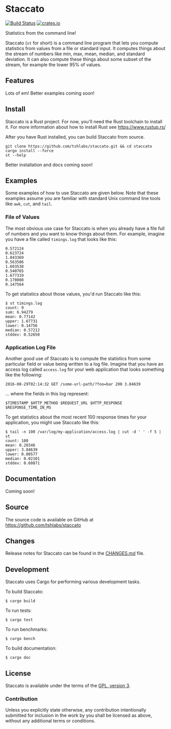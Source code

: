 # Staccato

[![Build Status](https://travis-ci.org/tshlabs/staccato.svg?branch=master)](https://travis-ci.org/tshlabs/staccato)
[![crates.io](https://img.shields.io/crates/v/staccato.svg)](https://crates.io/crates/staccato/)

Statistics from the command line!

Staccato (`st` for short) is a command line program that lets you compute
statistics from values from a file or standard input. It computes things
about the stream of numbers like min, max, mean, median, and standard
deviation. It can also compute these things about some subset of the stream,
for example the lower 95% of values.

## Features

Lots of em! Better examples coming soon!

## Install

Staccato is a Rust project. For now, you'll need the Rust toolchain to install
it. For more information about how to install Rust see https://www.rustup.rs/

After you have Rust installed, you can build Staccato from source.

```
git clone https://github.com/tshlabs/staccato.git && cd staccato
cargo install --force
st --help
```

Better installation and docs coming soon!

## Examples

Some examples of how to use Staccato are given below. Note that these
examples assume you are familiar with standard Unix command line tools
like `awk`, `cut`, and `tail`.

### File of Values

The most obvious use case for Staccato is when you already have a file
full of numbers and you want to know things about them. For example, imagine
you have a file called `timings.log` that looks like this:

```
0.572124
0.623724
1.043369
0.563586
1.603538
0.540765
1.677319
0.170808
0.147564
```

To get statistics about those values, you'd run Staccato like this:

```
$ st timings.log
count: 9
sum: 6.94279
mean: 0.77142
upper: 1.67731
lower: 0.14756
median: 0.57212
stddev: 0.52650
```

### Application Log File

Another good use of Staccato is to compute the statistics from some
particular field or value being written to a log file. Imagine that
you have an access log called `access.log` for your web application
that looks something like the following:

```
2016-08-29T02:14:32 GET /some-url-path/?foo=bar 200 3.84639
```

... where the fields in this log represent:

```
$TIMESTAMP $HTTP_METHOD $REQUEST_URL $HTTP_RESPONSE $RESPONSE_TIME_IN_MS
```

To get statistics about the most recent 100 response times for your
application, you might use Staccato like this:

```
$ tail -n 100 /var/log/my-application/access.log | cut -d ' ' -f 5 | st
count: 100
mean: 0.20346
upper: 3.84639
lower: 0.00577
median: 0.02101
stddev: 0.60871
```

## Documentation

Coming soon!

## Source

The source code is available on GitHub at https://github.com/tshlabs/staccato

## Changes

Release notes for Staccato can be found in the [CHANGES.md](CHANGES.md) file.

## Development

Staccato uses Cargo for performing various development tasks.

To build Staccato:

```
$ cargo build
```

To run tests:

```
$ cargo test
```

To run benchmarks:

```
$ cargo bench
```

To build documentation:

```
$ cargo doc
```

## License

Staccato is available under the terms of the [GPL, version 3](LICENSE).

### Contribution

Unless you explicitly state otherwise, any contribution intentionally submitted
for inclusion in the work by you shall be licensed as above, without any
additional terms or conditions.
